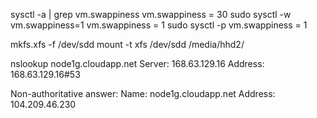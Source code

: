  sysctl -a | grep vm.swappiness
vm.swappiness = 30
sudo sysctl -w vm.swappiness=1
vm.swappiness = 1
sudo sysctl -p 
vm.swappiness = 1

mkfs.xfs -f /dev/sdd
mount -t xfs /dev/sdd /media/hhd2/


 nslookup node1g.cloudapp.net
Server:         168.63.129.16
Address:        168.63.129.16#53

Non-authoritative answer:
Name:   node1g.cloudapp.net
Address: 104.209.46.230
